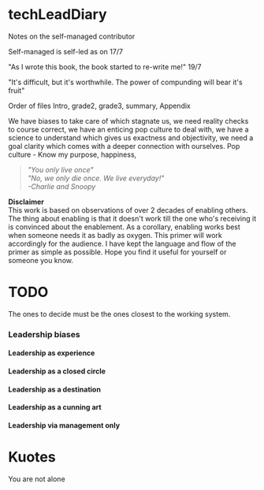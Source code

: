 # techLeadDiary
 Notes on the self-managed contributor

 Self-managed is self-led as on 17/7

"As I wrote this book, the book started to re-write me!"  19/7

"It's difficult, but it's worthwhile. The power of compunding will bear it's fruit"

Order of files
Intro, grade2, grade3, summary, Appendix


We have biases to take care of which stagnate us, we need reality checks to course correct, we have an enticing pop culture to deal with, we have a science to understand which gives us exactness and objectivity, we need a goal clarity which comes with a deeper connection with ourselves.
Pop culture - Know my purpose, happiness, 

>*"You only live once"  
"No, we only die once. We live everyday!"  
-Charlie and Snoopy* 



**Disclaimer**  
This work is based on observations of over 2 decades of enabling others. The thing about enabling is that it doesn't work till the one who's receiving it is convinced about the enablement. As a corollary, enabling works best when someone needs it as badly as oxygen. This primer will work accordingly for the audience.
I have kept the language and flow of the primer as simple as possible.
Hope you find it useful for yourself or someone you know.

TODO
=
The ones to decide must be the ones closest to the working system.
### Leadership biases
#### Leadership as experience
#### Leadership as a closed circle
#### Leadership as a destination
#### Leadership as a cunning art
#### Leadership via management only

Kuotes
=
You are not alone
